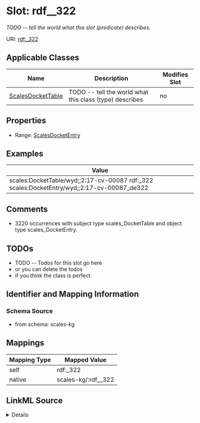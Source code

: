 

# Slot: rdf__322


_TODO -- tell the world what this slot (predicate) describes._





URI: [rdf:_322](http://www.w3.org/1999/02/22-rdf-syntax-ns#_322)



<!-- no inheritance hierarchy -->





## Applicable Classes

| Name | Description | Modifies Slot |
| --- | --- | --- |
| [ScalesDocketTable](../classes/ScalesDocketTable.md) | TODO -- tell the world what this class (type) describes |  no  |







## Properties

* Range: [ScalesDocketEntry](../classes/ScalesDocketEntry.md)






## Examples

| Value |
| --- |
| scales:DocketTable/wyd;;2:17-cv-00087 rdf:_322 scales:DocketEntry/wyd;;2:17-cv-00087_de322 |

## Comments

* 3220 occurrences with subject type scales_DocketTable and object type scales_DocketEntry.

## TODOs

* TODO -- Todos for this slot go here
* or you can delete the todos
* if you think the class is perfect.

## Identifier and Mapping Information







### Schema Source


* from schema: scales-kg




## Mappings

| Mapping Type | Mapped Value |
| ---  | ---  |
| self | rdf:_322 |
| native | scales-kg/:rdf__322 |




## LinkML Source

<details>
```yaml
name: rdf__322
description: TODO -- tell the world what this slot (predicate) describes.
todos:
- TODO -- Todos for this slot go here
- or you can delete the todos
- if you think the class is perfect.
comments:
- 3220 occurrences with subject type scales_DocketTable and object type scales_DocketEntry.
examples:
- value: scales:DocketTable/wyd;;2:17-cv-00087 rdf:_322 scales:DocketEntry/wyd;;2:17-cv-00087_de322
from_schema: scales-kg
rank: 1000
slot_uri: rdf:_322
alias: rdf__322
domain_of:
- scales_DocketTable
range: scales_DocketEntry

```
</details>